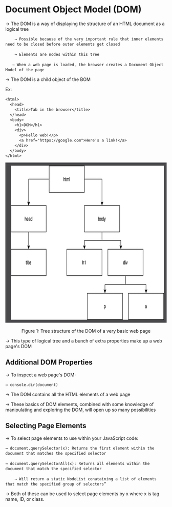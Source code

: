 # Document Object Model (DOM)

→ The DOM is a way of displaying the structure of an HTML document as a logical tree

        → Possible because of the very important rule that inner elements need to be closed before outer elements get closed

        → Elements are nodes within this tree

       → When a web page is loaded, the browser creates a Document Object Model of the page

→ The DOM is a child object of the BOM

Ex: 
```
<html>
  <head>
    <title>Tab in the browser</title>
  </head>
  <body>
    <h1>DOM</h1>
    <div>
      <p>Hello web!</p>
      <a href="https://google.com">Here's a link!</a>
    </div>
  </body>
</html>

```

<p align="center">
    <img width="750" height="500" src="DOM.jpg">
</p>

<p align="center">
   Figure 1: Tree structure of the DOM of a very basic web page
</p>

→ This type of logical tree and a bunch of extra properties make up a web page's DOM

## Additional DOM Properties

→ To inspect a web page's DOM:

    → console.dir(document)

→ The DOM contains all the HTML elements of a web page

→ These basics of DOM elements, combined with some knowledge of manipulating and exploring the DOM, will open up so many possibilities


## Selecting Page Elements

→ To select page elements to use within your JavaScript code:

    → document.querySelector(x): Returns the first element within the document that matches the specified selector

    → document.querySelectorAll(x): Returns all elements within the document that match the specified selector

        → Will return a static NodeList conataining a list of elements that match the specified group of selectors”

→ Both of these can be used to select page elements by x where x is tag name, ID, or class.
